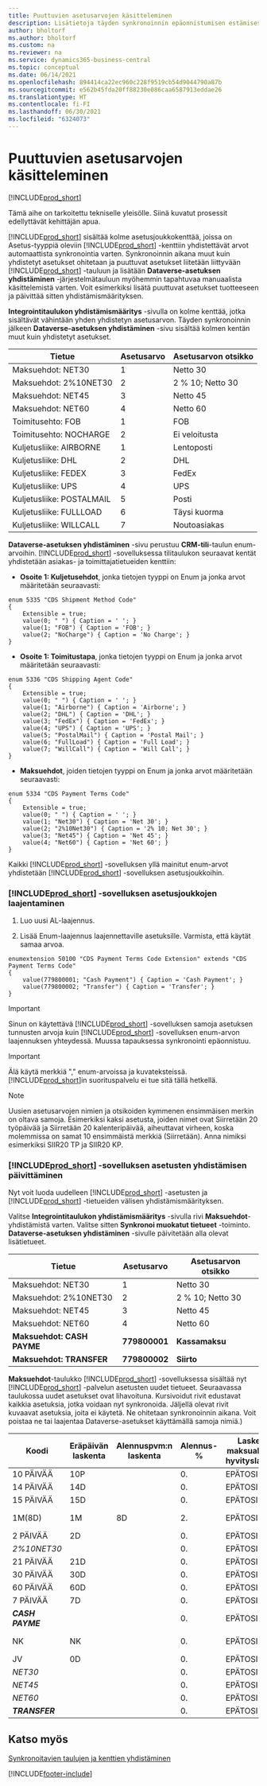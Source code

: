 ```yaml
---
title: Puuttuvien asetusarvojen käsitteleminen
description: Lisätietoja täyden synkronoinnin epäonnistumisen estämisestä yhdistettyjen kenttien erilaisten asetusten vuoksi. Prosessit edellyttävät kehittäjän apua.
author: bholtorf
ms.author: bholtorf
ms.custom: na
ms.reviewer: na
ms.service: dynamics365-business-central
ms.topic: conceptual
ms.date: 06/14/2021
ms.openlocfilehash: 894414ca22ec960c228f9519cb54d9044790a87b
ms.sourcegitcommit: e562b45fda20ff88230e086caa6587913eddae26
ms.translationtype: HT
ms.contentlocale: fi-FI
ms.lasthandoff: 06/30/2021
ms.locfileid: "6324073"
---
```

# <a name="handling-missing-option-values"></a>Puuttuvien asetusarvojen käsitteleminen
[!INCLUDE[prod_short](includes/cc_data_platform_banner.md)]

Tämä aihe on tarkoitettu tekniselle yleisölle. Siinä kuvatut prosessit edellyttävät kehittäjän apua.

[!INCLUDE[prod_short](includes/cds_long_md.md)] sisältää kolme asetusjoukkokenttää, joissa on Asetus-tyyppiä oleviin [!INCLUDE[prod_short](includes/prod_short.md)] -kenttiin yhdistettävät arvot automaattista synkronointia varten. Synkronoinnin aikana muut kuin yhdistetyt asetukset ohitetaan ja puuttuvat asetukset liitetään liittyvään [!INCLUDE[prod_short](includes/prod_short.md)] -tauluun ja lisätään **Dataverse-asetuksen yhdistäminen** -järjestelmätauluun myöhemmin tapahtuvaa manuaalista käsittelemistä varten. Voit esimerkiksi lisätä puuttuvat asetukset tuotteeseen ja päivittää sitten yhdistämismäärityksen.

**Integrointitaulukon yhdistämismääritys** -sivulla on kolme kenttää, jotka sisältävät vähintään yhden yhdistetyn asetusarvon. Täyden synkronoinnin jälkeen **Dataverse-asetuksen yhdistäminen** -sivu sisältää kolmen kentän muut kuin yhdistetyt asetukset.

|         Tietue             | Asetusarvo | Asetusarvon otsikko |
|----------------------------|--------------|----------------------|
| Maksuehdot: NET30       | 1            | Netto 30               |
| Maksuehdot: 2%10NET30   | 2            | 2 % 10; Netto 30        |
| Maksuehdot: NET45       | 3            | Netto 45               |
| Maksuehdot: NET60       | 4            | Netto 60               |
| Toimitusehto: FOB       | 1            | FOB                  |
| Toimitusehto: NOCHARGE  | 2            | Ei veloitusta            |
| Kuljetusliike: AIRBORNE   | 1            | Lentoposti             |
| Kuljetusliike: DHL        | 2            | DHL                  |
| Kuljetusliike: FEDEX      | 3            | FedEx                |
| Kuljetusliike: UPS        | 4            | UPS                  |
| Kuljetusliike: POSTALMAIL | 5            | Posti          |
| Kuljetusliike: FULLLOAD   | 6            | Täysi kuorma            |
| Kuljetusliike: WILLCALL   | 7            | Noutoasiakas            |

**Dataverse-asetuksen yhdistäminen** -sivu perustuu **CRM-tili**-taulun enum-arvoihin. [!INCLUDE[prod_short](includes/cds_long_md.md)] -sovelluksessa tilitaulukon seuraavat kentät yhdistetään asiakas- ja toimittajatietueiden kenttiin:

- **Osoite 1: Kuljetusehdot**, jonka tietojen tyyppi on Enum ja jonka arvot määritetään seuraavasti:

```
enum 5335 "CDS Shipment Method Code"
{
    Extensible = true;
    value(0; " ") { Caption = ' '; }
    value(1; "FOB") { Caption = 'FOB'; }
    value(2; "NoCharge") { Caption = 'No Charge'; }
}
```

- **Osoite 1: Toimitustapa**, jonka tietojen tyyppi on Enum ja jonka arvot määritetään seuraavasti:

```
enum 5336 "CDS Shipping Agent Code"
{
    Extensible = true;
    value(0; " ") { Caption = ' '; }
    value(1; "Airborne") { Caption = 'Airborne'; }
    value(2; "DHL") { Caption = 'DHL'; }
    value(3; "FedEx") { Caption = 'FedEx'; }
    value(4; "UPS") { Caption = 'UPS'; }
    value(5; "PostalMail") { Caption = 'Postal Mail'; }
    value(6; "FullLoad") { Caption = 'Full Load'; }
    value(7; "WillCall") { Caption = 'Will Call'; }
}
```

- **Maksuehdot**, joiden tietojen tyyppi on Enum ja jonka arvot määritetään seuraavasti:

```
enum 5334 "CDS Payment Terms Code"
{
    Extensible = true;
    value(0; " ") { Caption = ' '; }
    value(1; "Net30") { Caption = 'Net 30'; }
    value(2; "2%10Net30") { Caption = '2% 10; Net 30'; }
    value(3; "Net45") { Caption = 'Net 45'; }
    value(4; "Net60") { Caption = 'Net 60'; }
}
```

Kaikki [!INCLUDE[prod_short](includes/prod_short.md)] -sovelluksen yllä mainitut enum-arvot yhdistetään [!INCLUDE[prod_short](includes/cds_long_md.md)] -sovelluksen asetusjoukkoihin.

### <a name="extending-option-sets-in-prod_short"></a>[!INCLUDE[prod_short](includes/prod_short.md)] -sovelluksen asetusjoukkojen laajentaminen
1. Luo uusi AL-laajennus.

2. Lisää Enum-laajennus laajennettaville asetuksille. Varmista, että käytät samaa arvoa. 

```
enumextension 50100 "CDS Payment Terms Code Extension" extends "CDS Payment Terms Code"
{
    value(779800001; "Cash Payment") { Caption = 'Cash Payment'; }
    value(779800002; "Transfer") { Caption = 'Transfer'; }
}
```

> [!IMPORTANT]  
> Sinun on käytettävä [!INCLUDE[prod_short](includes/cds_long_md.md)] -sovelluksen samoja asetuksen tunnusten arvoja kuin [!INCLUDE[prod_short](includes/prod_short.md)] -sovelluksen enum-arvon laajennuksen yhteydessä. Muussa tapauksessa synkronointi epäonnistuu.

> [!IMPORTANT]  
> Älä käytä merkkiä "," enum-arvoissa ja kuvateksteissä. [!INCLUDE[prod_short](includes/prod_short.md)]in suorituspalvelu ei tue sitä tällä hetkellä.

> [!NOTE]
> Uusien asetusarvojen nimien ja otsikoiden kymmenen ensimmäisen merkin on oltava samoja. Esimerkiksi kaksi asetusta, joiden nimet ovat Siirretään 20 työpäivää ja Siirretään 20 kalenteripäivää, aiheuttavat virheen, koska molemmissa on samat 10 ensimmäistä merkkiä (Siirretään). Anna nimiksi esimerkiksi SIIR20 TP ja SIIR20 KP.

### <a name="update-prod_short-option-mapping"></a>[!INCLUDE[prod_short](includes/cds_long_md.md)] -sovelluksen asetusten yhdistämisen päivittäminen
Nyt voit luoda uudelleen [!INCLUDE[prod_short](includes/cds_long_md.md)] -asetusten ja [!INCLUDE[prod_short](includes/prod_short.md)] -tietueiden välisen yhdistämismäärityksen.

Valitse **Integrointitaulukon yhdistämismääritys** -sivulla rivi **Maksuehdot**-yhdistämistä varten. Valitse sitten **Synkronoi muokatut tietueet** -toiminto. **Dataverse-asetuksen yhdistäminen** -sivulle päivitetään alla olevat lisätietueet.

|         Tietue                 | Asetusarvo   | Asetusarvon otsikko |
|--------------------------------|----------------|----------------------|
| Maksuehdot: NET30           | 1              | Netto 30               |
| Maksuehdot: 2%10NET30       | 2              | 2 % 10; Netto 30        |
| Maksuehdot: NET45           | 3              | Netto 45               |
| Maksuehdot: NET60           | 4              | Netto 60               | 
| **Maksuehdot: CASH PAYME**  | **779800001**  | **Kassamaksu**     |
| **Maksuehdot: TRANSFER**    | **779800002**  | **Siirto**         |

**Maksuehdot**-taulukko [!INCLUDE[prod_short](includes/prod_short.md)] -sovelluksessa sisältää nyt [!INCLUDE[prod_short](includes/cds_long_md.md)] -palvelun asetusten uudet tietueet. Seuraavassa taulukossa uudet asetukset ovat lihavoituna. Kursivoidut rivit edustavat kaikkia asetuksia, jotka voidaan nyt synkronoida. Jäljellä olevat rivit kuvaavat asetuksia, joita ei käytetä. Ne ohitetaan synkronoinnin aikana. Voit poistaa ne tai laajentaa Dataverse-asetukset käyttämällä samoja nimiä.)

| Koodi       | Eräpäivän laskenta | Alennuspvm:n laskenta | Alennus-% | Laske maksualen. hyvityslask. | Kuvaus       |
|------------|----------------------|---------------------------|------------|-------------------------------|-------------------|
| 10 PÄIVÄÄ    | 10P                  |                           | 0.         | EPÄTOSI                         | 10 päivää netto       |
| 14 PÄIVÄÄ    | 14D                  |                           | 0.         | EPÄTOSI                         | 14 päivää netto       |
| 15 PÄIVÄÄ    | 15D                  |                           | 0.         | EPÄTOSI                         | 15 päivää netto       |
| 1M(8D)     | 1M                   | 8D                        | 2.         | EPÄTOSI                         | 1 kuukausi / 2 % 8 päivää |
| 2 PÄIVÄÄ     | 2D                   |                           | 0.         | EPÄTOSI                         | 2 päivää netto        |
| *2%10NET30* |                      |                           | 0.         | EPÄTOSI                         |                   |
| 21 PÄIVÄÄ    | 21D                  |                           | 0.         | EPÄTOSI                         | 21 päivää netto       |
| 30 PÄIVÄÄ    | 30D                  |                           | 0.         | EPÄTOSI                         | 30 päivää netto       |
| 60 PÄIVÄÄ    | 60D                  |                           | 0.         | EPÄTOSI                         | 60 päivää netto       |
| 7 PÄIVÄÄ     | 7D                   |                           | 0.         | EPÄTOSI                         | 7 päivää netto        |
| ***CASH PAYME*** |                      |                           | 0.         | EPÄTOSI                         |                   |
| NK         | NK                   |                           | 0.         | EPÄTOSI                         | Nykyinen kuukausi     |
| JV        | 0D                   |                           | 0.         | EPÄTOSI                         | Jälkivaatimuksella  |
| *NET30*      |                      |                           | 0.         | EPÄTOSI                         |                   |
| *NET45*      |                      |                           | 0.         | EPÄTOSI                         |                   |
| *NET60*      |                      |                           | 0.         | EPÄTOSI                         |                   |
| ***TRANSFER*** |                      |                           | 0.         | EPÄTOSI                         |                   |

## <a name="see-also"></a>Katso myös
[Synkronoitavien taulujen ja kenttien yhdistäminen](admin-how-to-modify-table-mappings-for-synchronization.md)

[!INCLUDE[footer-include](includes/footer-banner.md)]
